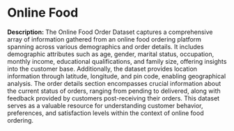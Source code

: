 # Online Food

**Description:**
The Online Food Order Dataset captures a comprehensive array of information gathered from an online food ordering platform spanning across various demographics and order details. It includes demographic attributes such as age, gender, marital status, occupation, monthly income, educational qualifications, and family size, offering insights into the customer base. Additionally, the dataset provides location information through latitude, longitude, and pin code, enabling geographical analysis. The order details section encompasses crucial information about the current status of orders, ranging from pending to delivered, along with feedback provided by customers post-receiving their orders. This dataset serves as a valuable resource for understanding customer behavior, preferences, and satisfaction levels within the context of online food ordering.

